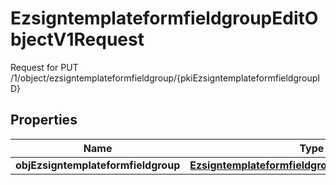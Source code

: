 

# EzsigntemplateformfieldgroupEditObjectV1Request

Request for PUT /1/object/ezsigntemplateformfieldgroup/{pkiEzsigntemplateformfieldgroupID}

## Properties

| Name | Type | Description | Notes |
|------------ | ------------- | ------------- | -------------|
|**objEzsigntemplateformfieldgroup** | [**EzsigntemplateformfieldgroupRequestCompound**](EzsigntemplateformfieldgroupRequestCompound.md) |  |  |



